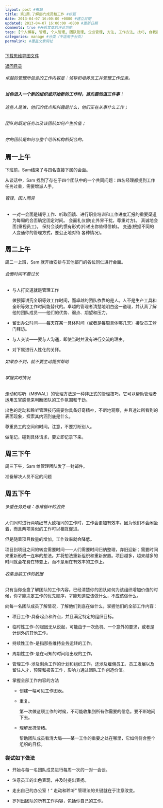 ```yaml
---
layout: post #布局
title: 第1周.了解部门成员和工作 #标题
date: 2013-04-07 16:00:00 +0800 #建立日期
updated: 2013-04-07 16:00:00 +0800 #更新日期
comments: true #开启文章的评论功能
tags: [个人博客, 管理, 个人管理, 团队管理, 企业管理, 方法, 工作方法, 技巧, 自我提升] #标签（不适用于分页）
categories: manage #分类（不适用于分页）
permalink: #覆盖文章网址
---
```


[下载思维导图文件](https://docs.google.com/file/d/0B7UFT4BR96esOVA1U0hjU1l6cUU/edit?usp=sharing)

[返回目录](/manage/2013/04/07/Behind-closed-doors-secrets-of-great-management/)

###### 卓越的管理所包含的工作内容是：领导和培养员工并管理工作任务。


##### 当你进入一个新的组织或开始新的工作时，首先要知道三件事：

###### 这些人是谁，他们的优点和兴趣是什么，他们正在从事什么工作；

###### 团队的既定任务以及该团队如何产生价值；

###### 你的团队是如何与整个组织机构相契合的。


## 周一上午

下班前，Sam结束了与四名直接下属的会面。

从谈话中，Sam 找到了存在于四个团队中的一个共同问题：四名经理都提到工作任务过重，需要增派人手。


###### 管理，因人而异

- 一对一会面是辅导工作、听取回馈、进行职业培训和工作进度汇报的重要渠道
为每周的会面确定固定时间。
会面礼仪(防止外界干扰，尊重对方)。
真诚地会面(重视员工)。
保持会谈的惯有形式(传递出你值得信赖)。
变通(根据不同的人变通你的管理方式，要公正地对待 各种情况)。

## 周二上午

周二一上班，Sam 就开始安排与其他部门的各位同仁进行会面。

###### 会面时间不要过长


- 与人打交道就是管理工作

	做预算讲究全职等效工作时间，而卓越的团队依靠的是人。人不是生产工具和全职等效工作时间能替代的。卓越的管理者清楚地明白这一道理，并认真了解他的团队成员——他们的优势、弱点、期望和压力。

- 留出办公时间——每天在某一具体时间（或者是每周具体哪几天）接受员工登门拜访。

- 与人交谈——要与人沟通，即使当时并没有进行交流的理由。

- 对下属进行人性化的关怀。

###### 如果办不到，就不要主动提供帮助

###### 掌握实时情况

走动和聆听（MBWAL）的管理方法是一种非正式的管理技巧，它可以帮助管理者运用五官感觉来判断团队的工作氛围和干劲。

出色的走动和聆听管理技巧需要你具备好奇精神，不断地观察，并且透过所看到的表面现象，探索其内涵到底是什么。

尊重员工的空间和时间。注意，不要打断别人。

做笔记。碰到具体请求，要立即记录下来。

## 周三下午


周三下午，Sam 给管理团队发了一封邮件。

准备解决人员不足的问题

## 周五下午


###### 多重任务处理：思维循环的浪费

人们同时进行两项细节大致相同的工作时，工作会更加有效率。因为他们不会闲坐着，而且两项类似的工作可以相互促进。

但是随着项目数量的增加，工作效率就会降低。

项目到项目之间的转变需要时间——人们需要时间归纳整理，弃旧迎新；需要时间来重新形成一连串的想法，并将想法重新组织和重新安置。项目越多，越来越多的时间就会花费在转变上，而不是用在有效率的工作上。

###### 收集当前工作的数据

只有当你全盘了解团队的工作内容，已经清楚你的团队如何为该组织增加价值的时候，你才能决定工作的优先顺序，才能知道应该做什么，不应该做什么。

向每一名团队成员了解情况，了解他们到底在做什么，掌握他们的全部工作内容：

- 项目工作-具备起点和终点，并且满足特定的组织目标。

- 临时性工作-的起因无从说起，可能由于一次危机、一个意外的要求，或者是计划外的其他工作。

- 持续性工作-是指那些维持业务运转的工作。

- 周期性工作-是在可知的时间段出现的工作。

- 管理工作-涉及剩余工作的计划和组织工作。还涉及雇佣员工、员工发展以及留住人才，预算和报告工作，影响力通过团队工作创造价值。

- 掌握全部工作内容的方法

  - 创建一幅可见工作图表。
  
  - 重复。
  
    第一次做这项工作的时候，不可能收集到所有你需要的信息。要不断地问下去。

  - 理解反抗情绪。
  
    帮助团队成员看清大局——某一工作的重要之处在哪里，它如何符合整个组织的目标。

### 尝试如下做法

- 开始与每一名团队成员进行每周一次的一对一会谈。

- 注意员工的出色表现，并及时提出表扬。

- 走出自己的办公室！“ 走动和聆听” 管理法的关键就在于注意改变。

- 罗列出团队的所有工作内容，包括你自己的工作。